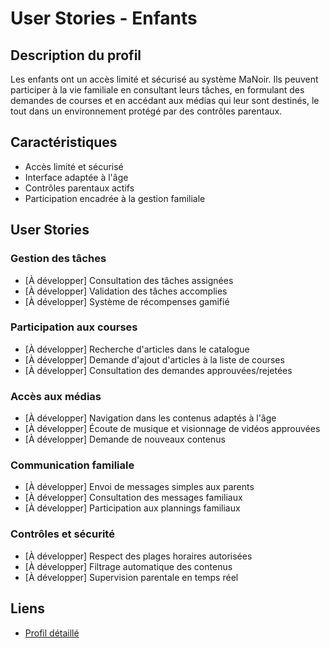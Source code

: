 # User Stories - Enfants

## Description du profil

Les enfants ont un accès limité et sécurisé au système MaNoir. Ils peuvent participer à la vie familiale en consultant leurs tâches, en formulant des demandes de courses et en accédant aux médias qui leur sont destinés, le tout dans un environnement protégé par des contrôles parentaux.

## Caractéristiques
- Accès limité et sécurisé
- Interface adaptée à l'âge
- Contrôles parentaux actifs
- Participation encadrée à la gestion familiale

## User Stories

### Gestion des tâches
- [À développer] Consultation des tâches assignées
- [À développer] Validation des tâches accomplies
- [À développer] Système de récompenses gamifié

### Participation aux courses
- [À développer] Recherche d'articles dans le catalogue
- [À développer] Demande d'ajout d'articles à la liste de courses
- [À développer] Consultation des demandes approuvées/rejetées

### Accès aux médias
- [À développer] Navigation dans les contenus adaptés à l'âge
- [À développer] Écoute de musique et visionnage de vidéos approuvées
- [À développer] Demande de nouveaux contenus

### Communication familiale
- [À développer] Envoi de messages simples aux parents
- [À développer] Consultation des messages familiaux
- [À développer] Participation aux plannings familiaux

### Contrôles et sécurité
- [À développer] Respect des plages horaires autorisées
- [À développer] Filtrage automatique des contenus
- [À développer] Supervision parentale en temps réel

## Liens
- [Profil détaillé](profil-enfants.md)
